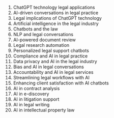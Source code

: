 1. ChatGPT technology legal applications
2. AI-driven conversations in legal practice
3. Legal implications of ChatGPT technology
4. Artificial intelligence in the legal industry
5. Chatbots and the law
6. NLP and legal conversations
7. AI-powered document review
8. Legal research automation
9. Personalized legal support chatbots
10. Compliance and AI in legal practice
11. Data privacy and AI in the legal industry
12. Bias and AI in legal conversations
13. Accountability and AI in legal services
14. Streamlining legal workflows with AI
15. Enhancing client satisfaction with AI chatbots
16. AI in contract analysis
17. AI in e-discovery
18. AI in litigation support
19. AI in legal writing
20. AI in intellectual property law
